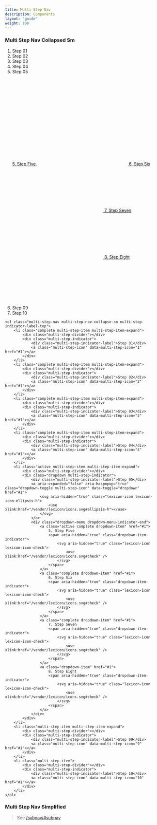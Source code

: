 ```yaml
---
title: Multi Step Nav
description: Components
layout: "guide"
weight: 100
---
```


<article id="multi-step-nav-collapsed-sm">

### Multi Step Nav Collapsed Sm

<div class="form-container">
	<ol class="multi-step-nav multi-step-nav-collapse-sm multi-step-indicator-label-top">
		<li class="complete multi-step-item multi-step-item-expand">
			<div class="multi-step-divider"></div>
			<div class="multi-step-indicator">
				<div class="multi-step-indicator-label">Step 01</div>
				<a class="multi-step-icon" data-multi-step-icon="1" href="#1"></a>
			</div>
		</li>
		<li class="complete multi-step-item multi-step-item-expand">
			<div class="multi-step-divider"></div>
			<div class="multi-step-indicator">
				<div class="multi-step-indicator-label">Step 02</div>
				<a class="multi-step-icon" data-multi-step-icon="2" href="#1"></a>
			</div>
		</li>
		<li class="complete multi-step-item multi-step-item-expand">
			<div class="multi-step-divider"></div>
			<div class="multi-step-indicator">
				<div class="multi-step-indicator-label">Step 03</div>
				<a class="multi-step-icon" data-multi-step-icon="3" href="#1"></a>
			</div>
		</li>
		<li class="complete multi-step-item multi-step-item-expand">
			<div class="multi-step-divider"></div>
			<div class="multi-step-indicator">
				<div class="multi-step-indicator-label">Step 04</div>
				<a class="multi-step-icon" data-multi-step-icon="4" href="#1"></a>
			</div>
		</li>
		<li class="active multi-step-item multi-step-item-expand">
			<div class="multi-step-divider"></div>
			<div class="dropdown multi-step-indicator">
				<div class="multi-step-indicator-label">Step 05</div>
				<a aria-expanded="false" aria-haspopup="true" class="dropdown-toggle multi-step-icon" data-toggle="dropdown" href="#1">
					<svg aria-hidden="true" class="lexicon-icon lexicon-icon-ellipsis-h">
						<use xlink:href="/vendor/lexicon/icons.svg#ellipsis-h"></use>
					</svg>
				</a>
				<div class="dropdown-menu dropdown-menu-indicator-end">
					<a class="active complete dropdown-item" href="#1">
						5. Step Five
						<span aria-hidden="true" class="dropdown-item-indicator">
							<svg aria-hidden="true" class="lexicon-icon lexicon-icon-check">
								<use xlink:href="/vendor/lexicon/icons.svg#check" />
							</svg>
						</span>
					</a>
					<a class="complete dropdown-item" href="#1">
						6. Step Six
						<span aria-hidden="true" class="dropdown-item-indicator">
							<svg aria-hidden="true" class="lexicon-icon lexicon-icon-check">
								<use xlink:href="/vendor/lexicon/icons.svg#check" />
							</svg>
						</span>
					</a>
					<a class="complete dropdown-item" href="#1">
						7. Step Seven
						<span aria-hidden="true" class="dropdown-item-indicator">
							<svg aria-hidden="true" class="lexicon-icon lexicon-icon-check">
								<use xlink:href="/vendor/lexicon/icons.svg#check" />
							</svg>
						</span>
					</a>
					<a class="dropdown-item" href="#1">
						8. Step Eight
						<span aria-hidden="true" class="dropdown-item-indicator">
							<svg aria-hidden="true" class="lexicon-icon lexicon-icon-check">
								<use xlink:href="/vendor/lexicon/icons.svg#check" />
							</svg>
						</span>
					</a>
				</div>
			</div>
		</li>
		<li class="multi-step-item multi-step-item-expand">
			<div class="multi-step-divider"></div>
			<div class="multi-step-indicator">
				<div class="multi-step-indicator-label">Step 09</div>
				<a class="multi-step-icon" data-multi-step-icon="9" href="#1"></a>
			</div>
		</li>
		<li class="multi-step-item">
			<div class="multi-step-divider"></div>
			<div class="multi-step-indicator">
				<div class="multi-step-indicator-label">Step 10</div>
				<a class="multi-step-icon" data-multi-step-icon="10" href="#1"></a>
			</div>
		</li>
	</ol>
</div>

```text/html
<ol class="multi-step-nav multi-step-nav-collapse-sm multi-step-indicator-label-top">
	<li class="complete multi-step-item multi-step-item-expand">
		<div class="multi-step-divider"></div>
		<div class="multi-step-indicator">
			<div class="multi-step-indicator-label">Step 01</div>
			<a class="multi-step-icon" data-multi-step-icon="1" href="#1"></a>
		</div>
	</li>
	<li class="complete multi-step-item multi-step-item-expand">
		<div class="multi-step-divider"></div>
		<div class="multi-step-indicator">
			<div class="multi-step-indicator-label">Step 02</div>
			<a class="multi-step-icon" data-multi-step-icon="2" href="#1"></a>
		</div>
	</li>
	<li class="complete multi-step-item multi-step-item-expand">
		<div class="multi-step-divider"></div>
		<div class="multi-step-indicator">
			<div class="multi-step-indicator-label">Step 03</div>
			<a class="multi-step-icon" data-multi-step-icon="3" href="#1"></a>
		</div>
	</li>
	<li class="complete multi-step-item multi-step-item-expand">
		<div class="multi-step-divider"></div>
		<div class="multi-step-indicator">
			<div class="multi-step-indicator-label">Step 04</div>
			<a class="multi-step-icon" data-multi-step-icon="4" href="#1"></a>
		</div>
	</li>
	<li class="active multi-step-item multi-step-item-expand">
		<div class="multi-step-divider"></div>
		<div class="dropdown multi-step-indicator">
			<div class="multi-step-indicator-label">Step 05</div>
			<a aria-expanded="false" aria-haspopup="true" class="dropdown-toggle multi-step-icon" data-toggle="dropdown" href="#1">
				<svg aria-hidden="true" class="lexicon-icon lexicon-icon-ellipsis-h">
					<use xlink:href="/vendor/lexicon/icons.svg#ellipsis-h"></use>
				</svg>
			</a>
			<div class="dropdown-menu dropdown-menu-indicator-end">
				<a class="active complete dropdown-item" href="#1">
					5. Step Five
					<span aria-hidden="true" class="dropdown-item-indicator">
						<svg aria-hidden="true" class="lexicon-icon lexicon-icon-check">
							<use xlink:href="/vendor/lexicon/icons.svg#check" />
						</svg>
					</span>
				</a>
				<a class="complete dropdown-item" href="#1">
					6. Step Six
					<span aria-hidden="true" class="dropdown-item-indicator">
						<svg aria-hidden="true" class="lexicon-icon lexicon-icon-check">
							<use xlink:href="/vendor/lexicon/icons.svg#check" />
						</svg>
					</span>
				</a>
				<a class="complete dropdown-item" href="#1">
					7. Step Seven
					<span aria-hidden="true" class="dropdown-item-indicator">
						<svg aria-hidden="true" class="lexicon-icon lexicon-icon-check">
							<use xlink:href="/vendor/lexicon/icons.svg#check" />
						</svg>
					</span>
				</a>
				<a class="dropdown-item" href="#1">
					8. Step Eight
					<span aria-hidden="true" class="dropdown-item-indicator">
						<svg aria-hidden="true" class="lexicon-icon lexicon-icon-check">
							<use xlink:href="/vendor/lexicon/icons.svg#check" />
						</svg>
					</span>
				</a>
			</div>
		</div>
	</li>
	<li class="multi-step-item multi-step-item-expand">
		<div class="multi-step-divider"></div>
		<div class="multi-step-indicator">
			<div class="multi-step-indicator-label">Step 09</div>
			<a class="multi-step-icon" data-multi-step-icon="9" href="#1"></a>
		</div>
	</li>
	<li class="multi-step-item">
		<div class="multi-step-divider"></div>
		<div class="multi-step-indicator">
			<div class="multi-step-indicator-label">Step 10</div>
			<a class="multi-step-icon" data-multi-step-icon="10" href="#1"></a>
		</div>
	</li>
</ol>
```

</article>


<article id="multi-step-nav-simplified">

### Multi Step Nav Simplified

> See [/subnav/#subnav](Subnav)

</article>